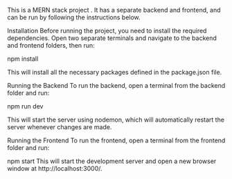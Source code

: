 This is a MERN stack project . It has a separate backend and frontend, and can be run by following the instructions below.

Installation
Before running the project, you need to install the required dependencies. Open two separate terminals and navigate to the backend and frontend folders, then run:

npm install

This will install all the necessary packages defined in the package.json file.

Running the Backend
To run the backend, open a terminal from the backend folder and run:

npm run dev

This will start the server using nodemon, which will automatically restart the server whenever changes are made.

Running the Frontend
To run the frontend, open a terminal from the frontend folder and run:


npm start
This will start the development server and open a new browser window at http://localhost:3000/.
